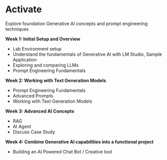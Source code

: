 # Activate
Explore foundation Generative AI concepts and prompt engineering techniques

**Week 1: Initial Setup and Overview** 
- Lab Environment setup
- Understand the fundamentals of Generative AI with LM Studio, Sample Application 
- Exploring and comparing LLMs 
- Prompt Engineering Fundamentals

**Week 2: Working with Text Generation Models** 
- Prompt Engineering Fundamentals
- Advanced Prompts 
- Working with Text Generation Models

**Week 3: Advanced AI Concepts**  
- RAG 
- AI Agent 
- Discuss Case Study 

**Week 4: Combine Generative AI capabilities into a functional project** 
- Building an AI Powered Chat Bot / Creative tool
 


